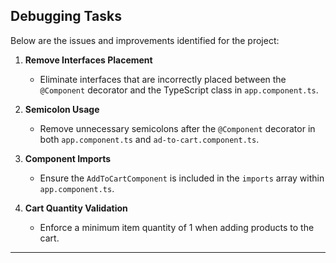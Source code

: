 
## Debugging Tasks

Below are the issues and improvements identified for the project:

1. **Remove Interfaces Placement**
    - Eliminate interfaces that are incorrectly placed between the `@Component` decorator and the TypeScript class in `app.component.ts`.

2. **Semicolon Usage**
    - Remove unnecessary semicolons after the `@Component` decorator in both `app.component.ts` and `ad-to-cart.component.ts`.

3. **Component Imports**
    - Ensure the `AddToCartComponent` is included in the `imports` array within `app.component.ts`.

4. **Cart Quantity Validation**
    - Enforce a minimum item quantity of 1 when adding products to the cart.

---
